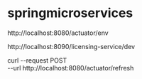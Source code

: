 # springmicroservices


http://localhost:8080/actuator/env

http://localhost:8090/licensing-service/dev

curl --request POST \
  --url http://localhost:8080/actuator/refresh
